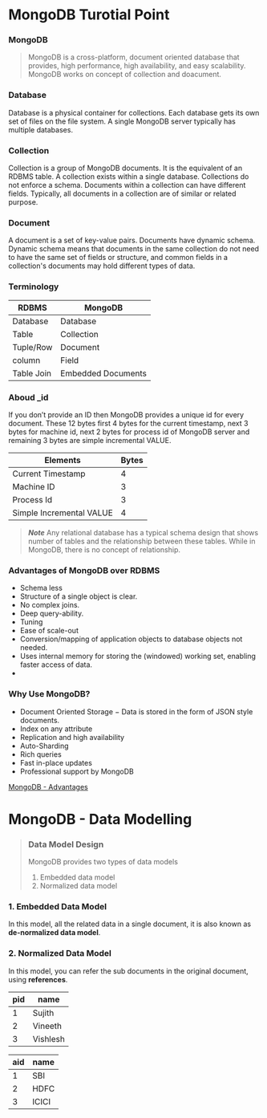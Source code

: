 # MongoDB Turotial Point

### MongoDB

> MongoDB is a cross-platform, document oriented database that provides, high performance, high availability, and easy scalability. MongoDB works on concept of collection and doacument.


### Database

Database is a physical container for collections. Each database gets its own set of files on the file system. A single MongoDB server typically has multiple databases.

### Collection

Collection is a group of MongoDB documents. It is the equivalent of an RDBMS table. A collection exists within a single database. Collections do not enforce a schema. Documents within a collection can have different fields. Typically, all documents in a collection are of similar or related purpose.


### Document

A document is a set of key-value pairs. Documents have dynamic schema. Dynamic schema means that documents in the same collection do not need to have the same set of fields or structure, and common fields in a collection's documents may hold different types of data.

### Terminology

|RDBMS|MongoDB|
|-----|-------|
|Database|Database|
|Table|Collection|
|Tuple/Row|Document|
|column|Field|
|Table Join|Embedded Documents|


### Aboud _id

If you don’t provide an ID then MongoDB provides a unique id for every document. These 12 bytes first 4 bytes for the current timestamp, next 3 bytes for machine id, next 2 bytes for process id of MongoDB server and remaining 3 bytes are simple incremental VALUE.

|Elements|Bytes|
|-------|-----|
|Current Timestamp|4|
|Machine ID|3|
|Process Id|3|
|Simple Incremental VALUE |4|

> ***Note***
Any relational database has a typical schema design that shows number of tables and the relationship between these tables. While in MongoDB, there is no concept of relationship.

### Advantages of MongoDB over RDBMS

- Schema less
- Structure of a single object is clear.
- No complex joins.
- Deep query-ability.
- Tuning
- Ease of scale-out
- Conversion/mapping of application objects to database objects not needed.
- Uses internal memory for storing the (windowed) working set, enabling faster access of data.
- 
### Why Use MongoDB?

- Document Oriented Storage − Data is stored in the form of JSON style documents.
- Index on any attribute
- Replication and high availability
- Auto-Sharding
- Rich queries
- Fast in-place updates
- Professional support by MongoDB


[MongoDB - Advantages](https://www.tutorialspoint.com/mongodb/mongodb_advantages.htm) 

# MongoDB - Data Modelling

> ### Data Model Design
> MongoDB provides two types of data models
> 1. Embedded data model
> 2. Normalized data model

### 1. Embedded Data Model
In this model, all the related data in a single document, it is also known as **de-normalized data model**.

### 2. Normalized Data Model
In this model, you can refer the sub documents in the original document, using **references**.

|pid|name|
|--|----|
| 1| Sujith|
| 2| Vineeth|
| 3| Vishlesh|

|aid|name|
|--|----|
| 1| SBI|
| 2| HDFC|
| 3| ICICI|


























